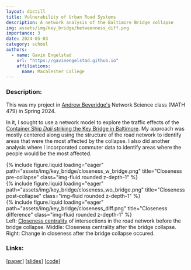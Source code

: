 ```yaml
---
layout: distill
title: Vulnerability of Urban Road Systems
description: A network analysis of the Baltimore Bridge collapse
img: assets/img/key_bridge/betweenness_diff.png
importance: 3
date: 2024-05-03
category: school
authors:
  - name: Gavin Engelstad
    url: "https://gavinengelstad.github.io"
    affiliations:
      name: Macalester College
---
```


### Description:

This was my project in [Andrew Beveridge's](https://mathbeveridge.github.io) Network Science class (MATH 479) in Spring 2024.

In it, I sought to use a network model to explore the traffic effects of the [Container Ship *Dali* striking the Key Bridge in Baltimore](https://en.wikipedia.org/wiki/Francis_Scott_Key_Bridge_collapse). My approach was mostly centered along using the structure of the road network to identify areas that were the most affected by the collapse. I also did another analysis where I incorporated commuter data to identify areas where the people would be the most affected.

<div class="row">
    <div class="col-sm mt-3 mt-md-0">
        {% include figure.liquid loading="eager" path="assets/img/key_bridge/closeness_w_bridge.png" title="Closeness pre-collapse" class="img-fluid rounded z-depth-1" %}
    </div>
    <div class="col-sm mt-3 mt-md-0">
        {% include figure.liquid loading="eager" path="assets/img/key_bridge/closeness_wo_bridge.png" title="Closeness post-collapse" class="img-fluid rounded z-depth-1" %}
    </div>
    <div class="col-sm mt-3 mt-md-0">
        {% include figure.liquid loading="eager" path="assets/img/key_bridge/closeness_diff.png" title="Closeness difference" class="img-fluid rounded z-depth-1" %}
    </div>
</div>
<div class="caption">
    Left: <a href="https://en.wikipedia.org/wiki/Closeness_centrality">Closeness centrality</a> of intersections in the road network before the bridge collapse. Middle: Closeness centrality after the bridge collapse. Right: Change in closeness after the bridge collapse occured.
</div>


### Links:

\[[paper](https://gavinengelstad.github.io/assets/pdf/key_bridge/gavin_netsci.pdf)\]   \[[slides](https://gavinengelstad.github.io/assets/pdf/key_bridge/gavin_netsci_presentation.pdf)\]   \[[code](https://github.com/GavinEngelstad/NetSciBaltimoreBridge)\]
